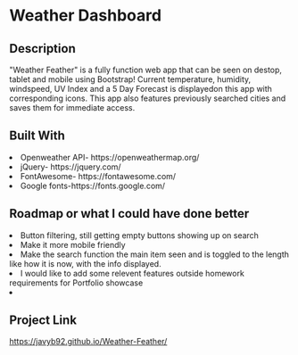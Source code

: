 <h1>Weather Dashboard</h1>


<h2>Description</h2>
  "Weather Feather" is a fully function web app that can be seen on destop, tablet and mobile using Bootstrap! 
  Current temperature, humidity, windspeed, UV Index and a 5 Day Forecast is displayedon this app with corresponding icons.
  This app also features previously searched cities and saves them for immediate access.

<h2>Built With</h2>
<li>Openweather API- https://openweathermap.org/ </li>
<li>jQuery- https://jquery.com/ </li>
<li>FontAwesome- https://fontawesome.com/</li>
<li>Google fonts-https://fonts.google.com/</li>

<h2>Roadmap or what I could have done better</h2>
<li>Button filtering, still getting empty buttons showing up on search</li>
<li>Make it more mobile friendly</li>
<li>Make the search function the main item seen and is toggled to the length like how it is now, with the info displayed.</li>
<li> I would like to add some relevent features outside homework requirements for Portfolio showcase<li>


<h2>Project Link</h2>

https://javyb92.github.io/Weather-Feather/
